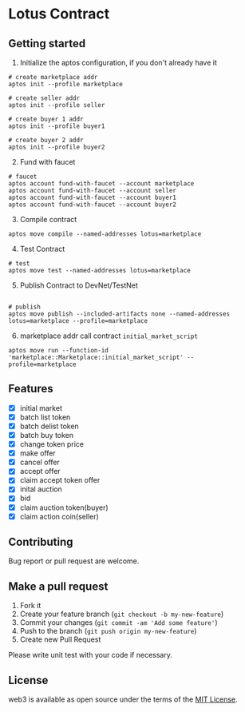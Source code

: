 # Lotus Contract

## **Getting started**

1. Initialize the aptos configuration, if you don't already have it
```shell
# create marketplace addr
aptos init --profile marketplace

# create seller addr
aptos init --profile seller

# create buyer 1 addr
aptos init --profile buyer1

# create buyer 2 addr
aptos init --profile buyer2
```

2. Fund with faucet
```shell
# faucet
aptos account fund-with-faucet --account marketplace
aptos account fund-with-faucet --account seller
aptos account fund-with-faucet --account buyer1
aptos account fund-with-faucet --account buyer2
```

3. Compile contract
```shell
aptos move compile --named-addresses lotus=marketplace
```

4. Test Contract

```shell
# test
aptos move test --named-addresses lotus=marketplace
```

5. Publish Contract to DevNet/TestNet
```shell

# publish
aptos move publish --included-artifacts none --named-addresses lotus=marketplace --profile=marketplace
```

6. marketplace addr call contract `initial_market_script`

```shell
aptos move run --function-id 'marketplace::Marketplace::initial_market_script' --profile=marketplace
```

## **Features**

- [x] initial market
- [x] batch list token
- [x] batch delist token
- [x] batch buy token
- [x] change token price
- [x] make offer
- [x] cancel offer
- [x] accept offer
- [x] claim accept token offer
- [x] inital auction
- [x] bid
- [x] claim auction token(buyer)
- [x] claim action coin(seller)

## **Contributing**

Bug report or pull request are welcome.

## **Make a pull request**

1. Fork it
2. Create your feature branch (`git checkout -b my-new-feature`)
3. Commit your changes (`git commit -am 'Add some feature'`)
4. Push to the branch (`git push origin my-new-feature`)
5. Create new Pull Request

Please write unit test with your code if necessary.

## **License**

web3 is available as open source under the terms of the [MIT License](http://opensource.org/licenses/MIT).